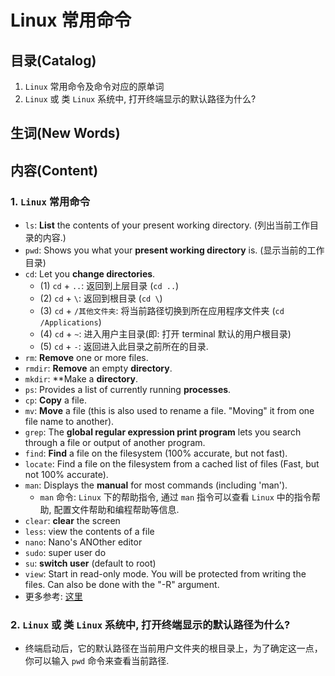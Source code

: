 # Linux 常用命令

## 目录(Catalog)
1. `Linux` 常用命令及命令对应的原单词
2. `Linux` 或 类 `Linux` 系统中, 打开终端显示的默认路径为什么?


## 生词(New Words)


## 内容(Content)
### 1. `Linux` 常用命令
- `ls`: **List** the contents of your present working directory.
  (列出当前工作目录的内容.)
- `pwd`: Shows you what your **present working directory** is.
  (显示当前的工作目录)
- `cd`: Let you **change directories**.
    + (1) `cd` + `..`: 返回到上层目录 (`cd ..`)
    + (2) `cd` + `\`: 返回到根目录 (`cd \`)
    + (3) `cd` + `/其他文件夹`: 将当前路径切换到所在应用程序文件夹
      (`cd /Applications`)
    + (4) `cd` + `~`: 进入用户主目录(即: 打开 terminal 默认的用户根目录) 
    + (5) `cd` + `-`: 返回进入此目录之前所在的目录.
- `rm`: **Remove** one or more files.
- `rmdir`: **Remove** an empty **directory**.
- `mkdir`: **Make a **directory**.
- `ps`: Provides a list of currently running **processes**.
- `cp`: **Copy** a file.
- `mv`: **Move** a file (this is also used to rename a file. "Moving" it
  from one file name to another).
- `grep`: The **global regular expression print program** lets you search
  through a file or output of another program.
- `find`: **Find** a file on the filesystem (100% accurate, but not fast).
- `locate`: Find a file on the filesystem from a cached list of files
  (Fast, but not 100% accurate).
- `man`: Displays the **manual** for most commands (including 'man').
    + `man` 命令: `Linux` 下的帮助指令, 通过 `man` 指令可以查看 `Linux`
      中的指令帮助, 配置文件帮助和编程帮助等信息.
- `clear`: **clear** the screen
- `less`: view the contents of a file
- `nano`: Nano's ANOther editor 
- `sudo`: super user do
- `su`: **switch user** (default to root)
- `view`: Start in read-only mode. You will be protected from writing the
  files. Can also be done with the "-R" argument.
- 更多参考: [这里](https://i.linuxtoy.org/docs/guide/ch02s02.html)


### 2. `Linux` 或 类 `Linux` 系统中, 打开终端显示的默认路径为什么?
- 终端启动后，它的默认路径在当前用户文件夹的根目录上，为了确定这一点，你可以输入 `pwd`
  命令来查看当前路径.

